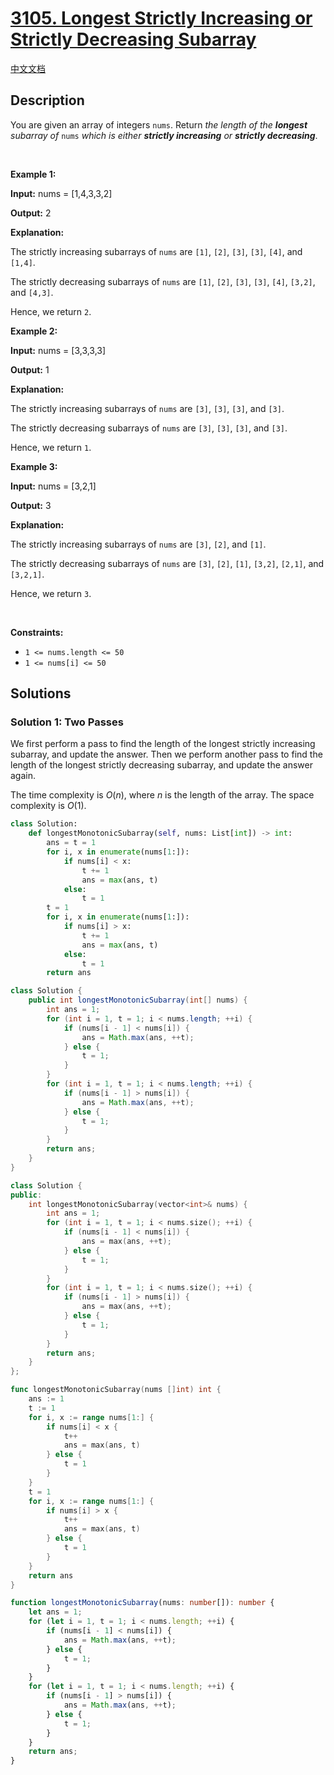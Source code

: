 # [3105. Longest Strictly Increasing or Strictly Decreasing Subarray](https://leetcode.com/problems/longest-strictly-increasing-or-strictly-decreasing-subarray)

[中文文档](/solution/3100-3199/3105.Longest%20Strictly%20Increasing%20or%20Strictly%20Decreasing%20Subarray/README.md)

<!-- tags:Array -->

<!-- difficulty:Easy -->

## Description

<p>You are given an array of integers <code>nums</code>. Return <em>the length of the <strong>longest</strong> <span data-keyword="subarray-nonempty">subarray</span> of </em><code>nums</code><em> which is either <strong><span data-keyword="strictly-increasing-array">strictly increasing</span></strong> or <strong><span data-keyword="strictly-decreasing-array">strictly decreasing</span></strong></em>.</p>

<p>&nbsp;</p>
<p><strong class="example">Example 1:</strong></p>

<div class="example-block">
<p><strong>Input:</strong> <span class="example-io">nums = [1,4,3,3,2]</span></p>

<p><strong>Output:</strong> <span class="example-io">2</span></p>

<p><strong>Explanation:</strong></p>

<p>The strictly increasing subarrays of <code>nums</code> are <code>[1]</code>, <code>[2]</code>, <code>[3]</code>, <code>[3]</code>, <code>[4]</code>, and <code>[1,4]</code>.</p>

<p>The strictly decreasing subarrays of <code>nums</code> are <code>[1]</code>, <code>[2]</code>, <code>[3]</code>, <code>[3]</code>, <code>[4]</code>, <code>[3,2]</code>, and <code>[4,3]</code>.</p>

<p>Hence, we return <code>2</code>.</p>
</div>

<p><strong class="example">Example 2:</strong></p>

<div class="example-block">
<p><strong>Input:</strong> <span class="example-io">nums = [3,3,3,3]</span></p>

<p><strong>Output:</strong> <span class="example-io">1</span></p>

<p><strong>Explanation:</strong></p>

<p>The strictly increasing subarrays of <code>nums</code> are <code>[3]</code>, <code>[3]</code>, <code>[3]</code>, and <code>[3]</code>.</p>

<p>The strictly decreasing subarrays of <code>nums</code> are <code>[3]</code>, <code>[3]</code>, <code>[3]</code>, and <code>[3]</code>.</p>

<p>Hence, we return <code>1</code>.</p>
</div>

<p><strong class="example">Example 3:</strong></p>

<div class="example-block">
<p><strong>Input:</strong> <span class="example-io">nums = [3,2,1]</span></p>

<p><strong>Output:</strong> <span class="example-io">3</span></p>

<p><strong>Explanation:</strong></p>

<p>The strictly increasing subarrays of <code>nums</code> are <code>[3]</code>, <code>[2]</code>, and <code>[1]</code>.</p>

<p>The strictly decreasing subarrays of <code>nums</code> are <code>[3]</code>, <code>[2]</code>, <code>[1]</code>, <code>[3,2]</code>, <code>[2,1]</code>, and <code>[3,2,1]</code>.</p>

<p>Hence, we return <code>3</code>.</p>
</div>

<p>&nbsp;</p>
<p><strong>Constraints:</strong></p>

<ul>
	<li><code>1 &lt;= nums.length &lt;= 50</code></li>
	<li><code>1 &lt;= nums[i] &lt;= 50</code></li>
</ul>

## Solutions

### Solution 1: Two Passes

We first perform a pass to find the length of the longest strictly increasing subarray, and update the answer. Then we perform another pass to find the length of the longest strictly decreasing subarray, and update the answer again.

The time complexity is $O(n)$, where $n$ is the length of the array. The space complexity is $O(1)$.

<!-- tabs:start -->

```python
class Solution:
    def longestMonotonicSubarray(self, nums: List[int]) -> int:
        ans = t = 1
        for i, x in enumerate(nums[1:]):
            if nums[i] < x:
                t += 1
                ans = max(ans, t)
            else:
                t = 1
        t = 1
        for i, x in enumerate(nums[1:]):
            if nums[i] > x:
                t += 1
                ans = max(ans, t)
            else:
                t = 1
        return ans
```

```java
class Solution {
    public int longestMonotonicSubarray(int[] nums) {
        int ans = 1;
        for (int i = 1, t = 1; i < nums.length; ++i) {
            if (nums[i - 1] < nums[i]) {
                ans = Math.max(ans, ++t);
            } else {
                t = 1;
            }
        }
        for (int i = 1, t = 1; i < nums.length; ++i) {
            if (nums[i - 1] > nums[i]) {
                ans = Math.max(ans, ++t);
            } else {
                t = 1;
            }
        }
        return ans;
    }
}
```

```cpp
class Solution {
public:
    int longestMonotonicSubarray(vector<int>& nums) {
        int ans = 1;
        for (int i = 1, t = 1; i < nums.size(); ++i) {
            if (nums[i - 1] < nums[i]) {
                ans = max(ans, ++t);
            } else {
                t = 1;
            }
        }
        for (int i = 1, t = 1; i < nums.size(); ++i) {
            if (nums[i - 1] > nums[i]) {
                ans = max(ans, ++t);
            } else {
                t = 1;
            }
        }
        return ans;
    }
};
```

```go
func longestMonotonicSubarray(nums []int) int {
	ans := 1
	t := 1
	for i, x := range nums[1:] {
		if nums[i] < x {
			t++
			ans = max(ans, t)
		} else {
			t = 1
		}
	}
	t = 1
	for i, x := range nums[1:] {
		if nums[i] > x {
			t++
			ans = max(ans, t)
		} else {
			t = 1
		}
	}
	return ans
}
```

```ts
function longestMonotonicSubarray(nums: number[]): number {
    let ans = 1;
    for (let i = 1, t = 1; i < nums.length; ++i) {
        if (nums[i - 1] < nums[i]) {
            ans = Math.max(ans, ++t);
        } else {
            t = 1;
        }
    }
    for (let i = 1, t = 1; i < nums.length; ++i) {
        if (nums[i - 1] > nums[i]) {
            ans = Math.max(ans, ++t);
        } else {
            t = 1;
        }
    }
    return ans;
}
```

<!-- tabs:end -->

<!-- end -->
